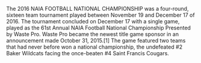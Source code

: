 The 2016 NAIA FOOTBALL NATIONAL CHAMPIONSHIP was a four-round, sixteen team tournament played between November 19 and December 17 of 2016. The tournament concluded on December 17 with a single game, played as the 61st Annual NAIA Football National Championship Presented by Waste Pro. Waste Pro became the newest title game sponsor in an announcement made October 31, 2015.[1] The game featured two teams that had never before won a national championship, the undefeated #2 Baker Wildcats facing the once-beaten #4 Saint Francis Cougars.

